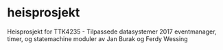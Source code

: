 # heisprosjekt

Heisprosjekt for TTK4235 - Tilpassede datasystemer 2017
eventmanager, timer, og statemachine moduler av Jan Burak og Ferdy Wessing
